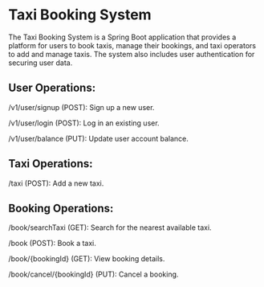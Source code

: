 # Taxi Booking System
The Taxi Booking System is a Spring Boot application that provides a platform for users to book taxis, manage their bookings, and taxi operators to add and manage taxis. The system also includes user authentication for securing user data.

## User Operations:

/v1/user/signup (POST): Sign up a new user.

/v1/user/login (POST): Log in an existing user.

/v1/user/balance (PUT): Update user account balance.

## Taxi Operations:

/taxi (POST): Add a new taxi.

## Booking Operations:

/book/searchTaxi (GET): Search for the nearest available taxi.

/book (POST): Book a taxi.

/book/{bookingId} (GET): View booking details.

/book/cancel/{bookingId} (PUT): Cancel a booking.
